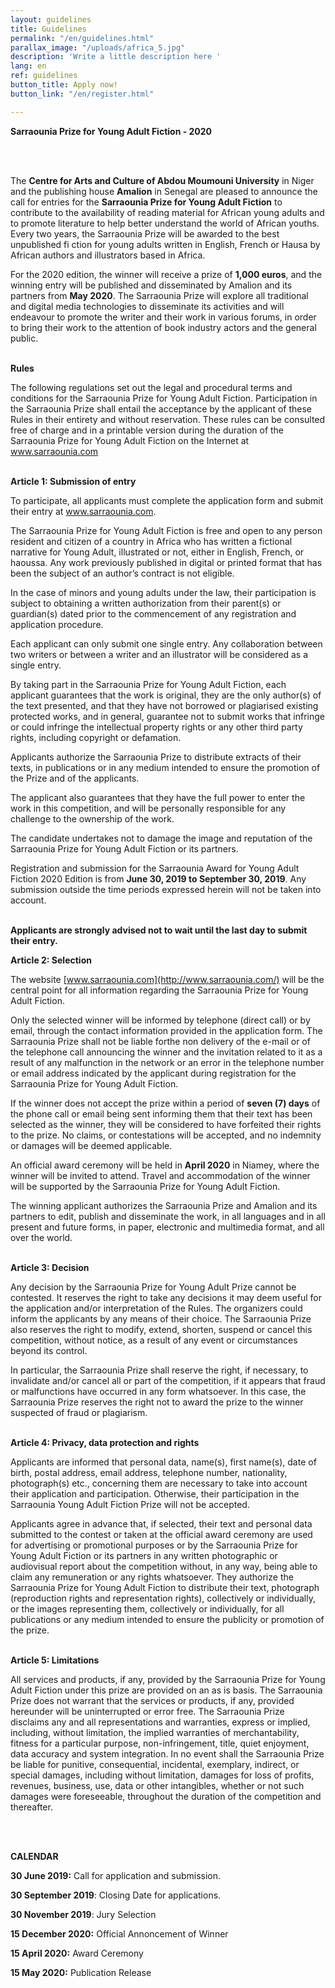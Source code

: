 ```yaml
---
layout: guidelines
title: Guidelines
permalink: "/en/guidelines.html"
parallax_image: "/uploads/africa_5.jpg"
description: 'Write a little description here '
lang: en
ref: guidelines
button_title: Apply now!
button_link: "/en/register.html"

---
```

<p><b>Sarraounia Prize for Young Adult Fiction - 2020</b></p>

<br> <br>

The **Centre for Arts and Culture of Abdou Moumouni University** in Niger and the publishing house **Amalion** in Senegal are pleased to announce the call for entries for the **Sarraounia Prize for Young Adult Fiction** to contribute to the availability of reading material for African young adults and to promote literature to help better understand the world of African youths. Every two years, the Sarraounia Prize will be awarded to the best unpublished fi ction for young adults written in English, French or Hausa by African authors and illustrators based in Africa.

For the 2020 edition, the winner will receive a prize of **1,000 euros**, and the winning entry will be published and disseminated by Amalion and its partners from **May 2020**. The Sarraounia Prize will explore all traditional and digital media technologies to disseminate its activities and will endeavour to promote the writer and their work in various forums, in order to bring their work to the attention of book industry actors and the general public.<br> <br>

**Rules**

The following regulations set out the legal and procedural terms and conditions for the Sarraounia Prize for Young Adult Fiction. Participation in the Sarraounia Prize shall entail the acceptance by the applicant of these Rules in their entirety and without reservation. These rules can be consulted free of charge and in a printable version during the duration of the Sarraounia Prize for Young Adult Fiction on the Internet at www.sarraounia.com<br><br>

**Article 1: Submission of entry**

To participate, all applicants must complete the application form and submit their entry at www.sarraounia.com.

The Sarraounia Prize for Young Adult Fiction is free and open to any person resident and citizen of a country in Africa who has written a fictional narrative for Young Adult, illustrated or not, either in English, French, or haoussa. Any work previously published in digital or printed format that has been the subject of an author’s contract is not eligible.

In the case of minors and young adults under the law, their participation is subject to obtaining a written authorization from their parent(s) or guardian(s) dated prior to the commencement of any registration and application procedure.

Each applicant can only submit one single entry. Any collaboration between two writers or between a writer and an illustrator will be considered as a single entry.

By taking part in the Sarraounia Prize for Young Adult Fiction, each applicant guarantees that the work is original, they are the only author(s) of the text presented, and that they have not borrowed or plagiarised existing protected works, and in general, guarantee not to submit works that infringe or could infringe the intellectual property rights or any other third party rights, including copyright or defamation.

Applicants authorize the Sarraounia Prize to distribute extracts of their texts, in publications or in any medium intended to ensure the promotion of the Prize and of the applicants.

The applicant also guarantees that they have the full power to enter the work in this competition, and will be personally responsible for any challenge to the ownership of the work.

The candidate undertakes not to damage the image and reputation of the Sarraounia Prize for Young Adult Fiction or its partners.

Registration and submission for the Sarraounia Award for Young Adult Fiction 2020 Edition is from **June 30, 2019 to September 30, 2019**. Any submission outside the time periods expressed herein will not be taken into account.<br><br>

**Applicants are strongly advised not to wait until the last day to submit their entry.**

**Article 2: Selection**

The website [www.sarraounia.com](http://www.sarraounia.com/) will be the central point for all information regarding the Sarraounia Prize for Young Adult Fiction.

Only the selected winner will be informed by telephone (direct call) or by email, through the contact information provided in the application form. The Sarraounia Prize shall not be liable forthe non delivery of the e-mail or of the telephone call announcing the winner and the invitation related to it as a result of any malfunction in the network or an error in the telephone number or email address indicated by the applicant during registration for the Sarraounia Prize for Young Adult Fiction.

If the winner does not accept the prize within a period of **seven (7) days** of the phone call or email being sent informing them that their text has been selected as the winner, they will be considered to have forfeited their rights to the prize. No claims, or contestations will be accepted, and no indemnity or damages will be deemed applicable.

An official award ceremony will be held in **April 2020** in Niamey, where the winner will be invited to attend. Travel and accommodation of the winner will be supported by the Sarraounia Prize for Young Adult Fiction.

The winning applicant authorizes the Sarraounia Prize and Amalion and its partners to edit, publish and disseminate the work, in all languages and in all present and future forms, in paper, electronic and multimedia format, and all over the world.<br><br>

**Article 3: Decision**

Any decision by the Sarraounia Prize for Young Adult Prize cannot be contested. It reserves the right to take any decisions it may deem useful for the application and/or interpretation of the Rules. The organizers could inform the applicants by any means of their choice. The Sarraounia Prize also reserves the right to modify, extend, shorten, suspend or cancel this competition, without notice, as a result of any event or circumstances beyond its control.

In particular, the Sarraounia Prize shall reserve the right, if necessary, to invalidate and/or cancel all or part of the competition, if it appears that fraud or malfunctions have occurred in any form whatsoever. In this case, the Sarraounia Prize reserves the right not to award the prize to the winner suspected of fraud or plagiarism.<br><br>

**Article 4: Privacy, data protection and rights**

Applicants are informed that personal data, name(s), first name(s), date of birth, postal address, email address, telephone number, nationality, photograph(s) etc., concerning them are necessary to take into account their application and participation. Otherwise, their participation in the Sarraounia Young Adult Fiction Prize will not be accepted.

Applicants agree in advance that, if selected, their text and personal data submitted to the contest or taken at the official award ceremony are used for advertising or promotional purposes or by the Sarraounia Prize for Young Adult Fiction or its partners in any written photographic or audiovisual report about the competition without, in any way, being able to claim any remuneration or any rights whatsoever. They authorize the Sarraounia Prize for Young Adult Fiction to distribute their text, photograph (reproduction rights and representation rights), collectively or individually, or the images representing them, collectively or individually, for all publications or any medium intended to ensure the publicity or promotion of the prize.<br><br>

**Article 5: Limitations**

All services and products, if any, provided by the Sarraounia Prize for Young Adult Fiction under this prize are provided on an as is basis. The Sarraounia Prize does not warrant that the services or products, if any, provided hereunder will be uninterrupted or error free. The Sarraounia Prize disclaims any and all representations and warranties, express or implied, including, without limitation, the implied warranties of merchantability, fitness for a particular purpose, non-infringement, title, quiet enjoyment, data accuracy and system integration. In no event shall the Sarraounia Prize be liable for punitive, consequential, incidental, exemplary, indirect, or special damages, including without limitation, damages for loss of profits, revenues, business, use, data or other intangibles, whether or not such damages were foreseeable, throughout the duration of the competition and thereafter.

<br><br>

**CALENDAR**

**30 June 2019:** Call for application and submission.

**30 September 2019**: Closing Date for applications.

**30 November 2019**: Jury Selection

**15 December 2020:** Official Annoncement of Winner

**15 April 2020:** Award Ceremony

**15 May 2020:** Publication Release